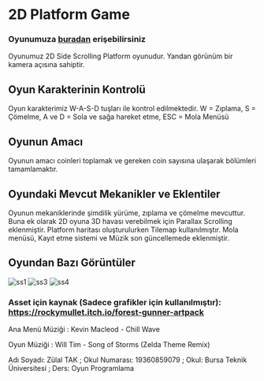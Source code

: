 # 2D Platform Game
### Oyunumuza [buradan](https://berkhanozen.itch.io/2dplatform-schoolproject) erişebilirsiniz
Oyunumuz 2D Side Scrolling Platform oyunudur. Yandan görünüm bir kamera açısına sahiptir. 
## Oyun Karakterinin Kontrolü
Oyun karakterimiz W-A-S-D tuşları ile kontrol edilmektedir.
W = Zıplama, S = Çömelme, A ve D = Sola ve sağa hareket etme, ESC = Mola Menüsü
## Oyunun Amacı 
Oyunun amacı coinleri toplamak ve gereken coin sayısına ulaşarak bölümleri tamamlamaktır.

## Oyundaki Mevcut Mekanikler ve Eklentiler
Oyunun mekaniklerinde şimdilik yürüme, zıplama ve çömelme mevcuttur. Buna ek olarak 2D oyuna 3D havası verebilmek için Parallax Scrolling eklenmiştir. Platform haritası oluşturulurken Tilemap kullanılmıştır. Mola menüsü, Kayıt etme sistemi ve Müzik son güncellemede eklenmiştir.
## Oyundan Bazı Görüntüler
![ss1](https://github.com/zulaltak/2DPlatform_SchoolProject-1/blob/main/ss/ss1.jpeg)
![ss3](https://github.com/zulaltak/2DPlatform_SchoolProject-1/blob/main/ss/ss3.jpeg)
![ss4](https://github.com/zulaltak/2DPlatform_SchoolProject-1/blob/main/ss/ss4.jpeg)
### Asset için kaynak (Sadece grafikler için kullanılmıştır): https://rockymullet.itch.io/forest-gunner-artpack
Ana Menü Müziği : Kevin Macleod - Chill Wave

Oyun Müziği : Will Tim - Song of Storms (Zelda Theme Remix)

Adı Soyadı: Zülal TAK ;
Okul Numarası: 19360859079 ;
Okul: Bursa Teknik Üniversitesi ;
Ders: Oyun Programlama
